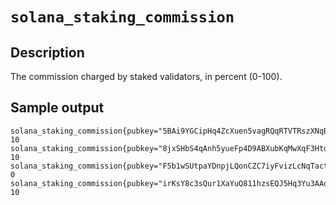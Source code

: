 # `solana_staking_commission`

## Description
The commission charged by staked validators, in percent (0-100).

## Sample output
```
solana_staking_commission{pubkey="5BAi9YGCipHq4ZcXuen5vagRQqRTVTRszXNqBZC6uBPZ"} 10
solana_staking_commission{pubkey="8jxSHbS4qAnh5yueFp4D9ABXubKqMwXqF3HtdzQGuphp"} 10
solana_staking_commission{pubkey="F5b1wSUtpaYDnpjLQonCZC7iyFvizLcNqTactZbwSEXK"} 0
solana_staking_commission{pubkey="irKsY8c3sQur1XaYuQ811hzsEQJ5Hq3Yu3AAoXYnp8W"} 10
```
